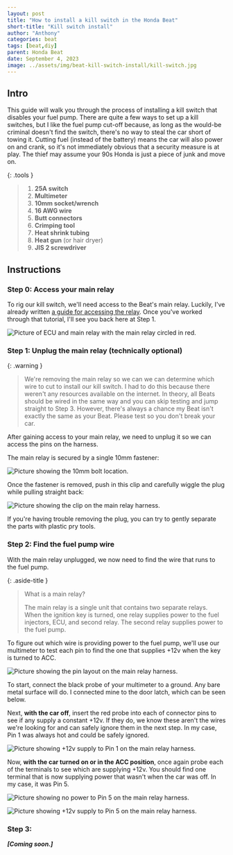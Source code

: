 ```yaml
---
layout: post
title: "How to install a kill switch in the Honda Beat"
short-title: "Kill switch install"
author: "Anthony"
categories: beat
tags: [beat,diy]
parent: Honda Beat
date: September 4, 2023
image: ../assets/img/beat-kill-switch-install/kill-switch.jpg
---
```

## Intro
This guide will walk you through the process of installing a kill switch that disables your fuel pump. There are quite a few ways to set up a kill switches, but I like the fuel pump cut-off because, as long as the would-be criminal doesn't find the switch, there's no way to steal the car short of towing it. Cutting fuel (instead of the battery) means the car will also power on and crank, so it's not immediately obvious that a security measure is at play. The thief may assume your 90s Honda is just a piece of junk and move on.

{: .tools }
>  1. **25A switch**
>  2. **Multimeter**
>  3. **10mm socket/wrench**
>  4. **16 AWG wire**
>  5. **Butt connectors**
>  6. **Crimping tool**
>  7. **Heat shrink tubing**
>  8. **Heat gun** (or hair dryer)
>  9. **JIS 2 screwdriver**

## Instructions

### Step 0: Access your main relay

To rig our kill switch, we'll need access to the Beat's main relay. Luckily, I've already written [a guide for accessing the relay](../access-beat-ecu-and-main-relay). Once you've worked through that tutorial, I'll see you back here at Step 1.

![Picture of ECU and main relay with the main relay circled in red.](../assets/img/beat-kill-switch-install/ecu-and-relay-revealed.jpg)

### Step 1: Unplug the main relay (technically optional)

{: .warning }
> We're removing the main relay so we can we can determine which wire to cut to install our kill switch. I had to do this because there weren't any resources available on the internet. In theory, all Beats should be wired in the same way and you can skip testing and jump straight to Step 3. However, there's always a chance my Beat isn't exactly the same as your Beat. Please test so you don't break your car.

After gaining access to your main relay, we need to unplug it so we can access the pins on the harness.

The main relay is secured by a single 10mm fastener:

![Picture showing the 10mm bolt location.](../assets/img/beat-kill-switch-install/10mm-location.jpg)

Once the fastener is removed, push in this clip and carefully wiggle the plug while pulling straight back:

![Picture showing the clip on the main relay harness.](../assets/img/beat-kill-switch-install/relay-removed-clip-bolt-locations.jpg)

If you're having trouble removing the plug, you can try to gently separate the parts with plastic pry tools.

### Step 2: Find the fuel pump wire

With the main relay unplugged, we now need to find the wire that runs to the fuel pump.

{: .aside-title }
> What is a main relay?
> 
> The main relay is a single unit that contains two separate relays. When the ignition key is turned, one relay supplies power to the fuel injectors, ECU, and second relay. The second relay supplies power to the fuel pump.

To figure out which wire is providing power to the fuel pump, we'll use our multimeter to test each pin to find the one that supplies +12v when the key is turned to ACC.

![Picture showing the pin layout on the  main relay harness.](../assets/img/beat-kill-switch-install/main-relay-pins.jpg)

To start, connect the black probe of your multimeter to a ground. Any bare metal surface will do. I connected mine to the door latch, which can be seen below.

Next, **with the car off**, insert the red probe into each of connector pins to see if any supply a constant +12v. If they do, we know these aren't the wires we're looking for and can safely ignore them in the next step. In my case, Pin 1 was always hot and could be safely ignored.

![Picture showing +12v supply to Pin 1 on the main relay harness.](../assets/img/beat-kill-switch-install/main-relay-pin-1.jpg)

Now, **with the car turned on or in the ACC position**, once again probe each of the terminals to see which are supplying +12v. You should find one terminal that is now supplying power that wasn't when the car was off. In my case, it was Pin 5.

![Picture showing no power to Pin 5 on the main relay harness.](../assets/img/beat-kill-switch-install/main-relay-pin-5-cold.jpg)

![Picture showing +12v supply to Pin 5 on the main relay harness.](../assets/img/beat-kill-switch-install/main-relay-pin-5-hot.jpg)

### Step 3: 

**_[Coming soon.]_**